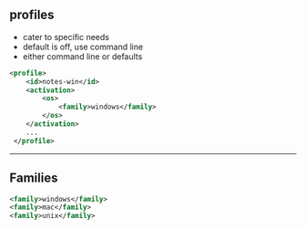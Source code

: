 ## profiles

- cater to specific needs
- default is off, use command line
- either command line or defaults

```xml
<profile>
	<id>notes-win</id>
	<activation>
		<os>
			<family>windows</family>
		</os>
	</activation>
    ...
 </profile>
```

---

## Families

```xml
<family>windows</family>
<family>mac</family>
<family>unix</family>
```
